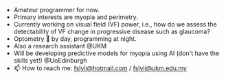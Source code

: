 - Amateur programmer for now.
- Primary interests are myopia and perimetry.
- Currently working on visual field (VF) power, i.e., how do we assess the detectability of VF change in progressive disease such as glaucoma?
- Optometry :eyes: by day, programming at night. 
- Also a research assistant @UKM
- Will be developing predictive models for myopia using AI (don't have the skills yet!) @UoEdinburgh 
- 📫 How to reach me: fslyii@hotmail.com / fslyii@ukm.edu.my

<!---
fyii200/fyii200 is a ✨ special ✨ repository because its `README.md` (this file) appears on your GitHub profile.
You can click the Preview link to take a look at your changes.
--->
